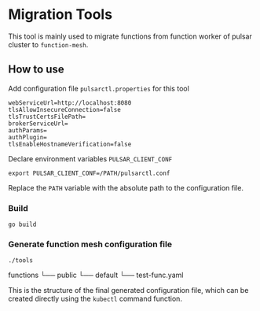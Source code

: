 # Migration Tools

This tool is mainly used to migrate functions from function worker of pulsar cluster to `function-mesh`.

## How to use

Add configuration file `pulsarctl.properties` for this tool

```
webServiceUrl=http://localhost:8080
tlsAllowInsecureConnection=false
tlsTrustCertsFilePath=
brokerServiceUrl=
authParams=
authPlugin=
tlsEnableHostnameVerification=false
```

Declare environment variables `PULSAR_CLIENT_CONF`

```
export PULSAR_CLIENT_CONF=/PATH/pulsarctl.conf
```

Replace the `PATH` variable with the absolute path to the configuration file.

### Build

```
go build
```

### Generate function mesh configuration file

```
./tools
```

functions
└── public
    └── default
        └── test-func.yaml

This is the structure of the final generated configuration file, which can be created directly using the `kubectl` command function.